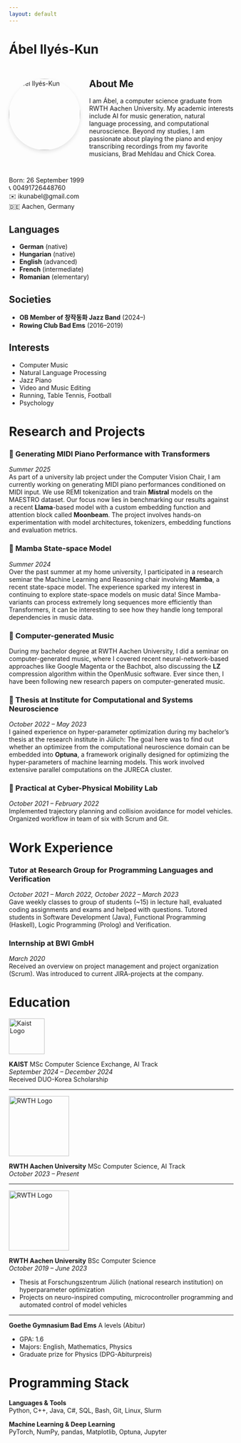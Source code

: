 ```yaml
---
layout: default
---
```


# Ábel Ilyés-Kun

<!-- <p align="left">
  <img src="./images/cjdh_busking.jpeg" alt="Ábel Ilyés-Kun" width="200" style="border-radius: 50%; object-fit: cover;" />
</p> -->


<div style="display: flex; align-items: center; gap: 20px; flex-wrap: wrap; margin-bottom: 2em;">
  <img src="./images/cjdh_busking.jpeg" alt="Ábel Ilyés-Kun" width="160" style="border-radius: 50%; object-fit: cover; box-shadow: 0 4px 8px rgba(0,0,0,0.1);" />

  <div style="flex: 1; min-width: 250px;">
    <h2>About Me</h2>
    <p>
      I am Ábel, a computer science graduate from RWTH Aachen University.
      My academic interests include AI for music generation, natural language processing, and computational neuroscience.
      Beyond my studies, I am passionate about playing the piano and enjoy transcribing recordings from my favorite musicians,
      Brad Mehldau and Chick Corea.
    </p>
  </div>
</div>
 
<p>
  Born: 26 September 1999<br> 
  📞 00491726448760<br>
  ✉️ ikunabel@gmail.com<br>
  🇩🇪 Aachen, Germany
</p>

## Languages

- **German** (native)  
- **Hungarian** (native)  
- **English** (advanced)  
- **French** (intermediate)
- **Romanian** (elementary)

## Societies

- **OB Member of 창작동화 Jazz Band** (2024–)  
- **Rowing Club Bad Ems** (2016–2019)

## Interests

- Computer Music  
- Natural Language Processing  
- Jazz Piano  
- Video and Music Editing  
- Running, Table Tennis, Football  
- Psychology

# Research and Projects

### 🎹 Generating MIDI Piano Performance with Transformers  
*Summer 2025*  
As part of a university lab project under the Computer Vision Chair, I am currently working on generating MIDI piano performances conditioned on MIDI input. We use REMI tokenization and train  **Mistral** models on the MAESTRO dataset. Our focus now lies in benchmarking our results against a recent **Llama**-based model with a custom embedding function and attention block called **Moonbeam**. The project involves hands-on experimentation with model architectures, tokenizers, embedding functions and evaluation metrics.

### 🐍 Mamba State-space Model  
*Summer 2024*  
Over the past summer at my home university, I participated in a research seminar the Machine Learning and Reasoning chair involving **Mamba**, a recent state-space model. The experience sparked my interest in continuing to explore state-space models on music data! Since Mamba-variants can process extremely long sequences more efficiently than Transformers, it can be interesting to see how they handle long temporal dependencies in music data.

### 🎵 Computer-generated Music  
During my bachelor degree at RWTH Aachen University, I did a seminar on computer-generated music, where I covered recent neural-network-based approaches like Google Magenta or the Bachbot, also discussing the **LZ** compression algorithm within the OpenMusic software. Ever since then, I have been following new research papers on computer-generated music.

### 🧠 Thesis at Institute for Computational and Systems Neuroscience  
*October 2022 – May 2023*  
I gained experience on hyper-parameter optimization during my bachelor’s thesis at the research institute in Jülich: The goal here was to find out whether an optimizee from the computational neuroscience domain can be embedded into **Optuna**, a framework originally designed for optimizing the hyper-parameters of machine learning models. This work involved extensive parallel computations on the JURECA cluster.

### 🚙 Practical at Cyber-Physical Mobility Lab  
*October 2021 – February 2022*  
Implemented trajectory planning and collision avoidance for model vehicles. Organized workflow in team of six with Scrum and Git.

# Work Experience

### Tutor at Research Group for Programming Languages and Verification  
*October 2021 – March 2022, October 2022 – March 2023*  
Gave weekly classes to group of students (~15) in lecture hall, evaluated coding assignments and exams and helped with questions. Tutored students in Software Development (Java), Functional Programming (Haskell), Logic Programming (Prolog) and Verification.

### Internship at BWI GmbH  
*March 2020*  
Received an overview on project management and project organization (Scrum). Was introduced to current JIRA-projects at the company.

# Education

<p align="left">
  <img src="./images/KAIST_logo.png" alt="Kaist Logo" width="80"/>
</p> 

**KAIST** MSc Computer Science Exchange, AI Track  
*September 2024 – December 2024*  
Received DUO-Korea Scholarship

---

<p align="left">
  <img src="./images/RWTH_Logo_3.svg.png" alt="RWTH Logo" width="135"/>
</p> 

**RWTH Aachen University** MSc Computer Science, AI Track  
*October 2023 – Present*

---

<p align="left">
  <img src="./images/RWTH_Logo_3.svg.png" alt="RWTH Logo" width="135"/>
</p>

**RWTH Aachen University** BSc Computer Science  
*October 2019 – June 2023*  
- Thesis at Forschungszentrum Jülich (national research institution) on hyperparameter optimization
- Projects on neuro-inspired computing, microcontroller programming and automated control of model vehicles

---

**Goethe Gymnasium Bad Ems** A levels (Abitur)  
- GPA: 1.6  
- Majors: English, Mathematics, Physics  
- Graduate prize for Physics (DPG-Abiturpreis)

# Programming Stack

**Languages & Tools**  
Python, C++, Java, C#, SQL, Bash, Git, Linux, Slurm

**Machine Learning & Deep Learning**  
PyTorch, NumPy, pandas, Matplotlib, Optuna, Jupyter



